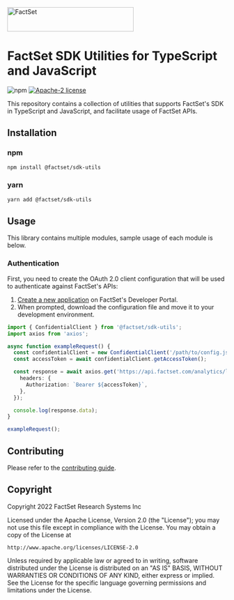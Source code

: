 <img alt="FactSet" src="https://www.factset.com/hubfs/Assets/images/factset-logo.svg" height="56" width="290">

# FactSet SDK Utilities for TypeScript and JavaScript

![npm](https://img.shields.io/npm/v/@factset/sdk-utils)
[![Apache-2 license](https://img.shields.io/badge/license-Apache2-brightgreen.svg)](https://www.apache.org/licenses/LICENSE-2.0)

This repository contains a collection of utilities that supports FactSet's SDK in TypeScript and JavaScript, and facilitate usage of FactSet APIs.

## Installation

### npm

```sh
npm install @factset/sdk-utils
```

### yarn

```sh
yarn add @factset/sdk-utils
```

## Usage

This library contains multiple modules, sample usage of each module is below.

### Authentication

First, you need to create the OAuth 2.0 client configuration that will be used to authenticate against FactSet's APIs:

1. [Create a new application](https://developer.factset.com/learn/authentication-oauth2#creating-an-application) on FactSet's Developer Portal.
2. When prompted, download the configuration file and move it to your development environment.

```ts
import { ConfidentialClient } from '@factset/sdk-utils';
import axios from 'axios';

async function exampleRequest() {
  const confidentialClient = new ConfidentialClient('/path/to/config.json');
  const accessToken = await confidentialClient.getAccessToken();

  const response = await axios.get('https://api.factset.com/analytics/lookups/v3/currencies', {
    headers: {
      Authorization: `Bearer ${accessToken}`,
    },
  });

  console.log(response.data);
}

exampleRequest();
```

## Contributing

Please refer to the [contributing guide](CONTRIBUTING.md).

## Copyright

Copyright 2022 FactSet Research Systems Inc

Licensed under the Apache License, Version 2.0 (the "License");
you may not use this file except in compliance with the License.
You may obtain a copy of the License at

    http://www.apache.org/licenses/LICENSE-2.0

Unless required by applicable law or agreed to in writing, software
distributed under the License is distributed on an "AS IS" BASIS,
WITHOUT WARRANTIES OR CONDITIONS OF ANY KIND, either express or implied.
See the License for the specific language governing permissions and
limitations under the License.
